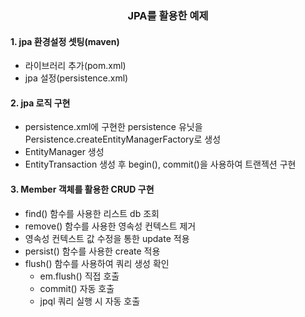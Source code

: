 <h3 align="center">JPA를 활용한 예제</h3>

#### 1. jpa 환경설정 셋팅(maven)
 * 라이브러리 추가(pom.xml)
 * jpa 설정(persistence.xml)

#### 2. jpa 로직 구현
 * persistence.xml에 구현한 persistence 유닛을 Persistence.createEntityManagerFactory로 생성 
 * EntityManager 생성
 * EntityTransaction 생성 후 begin(), commit()을 사용하여 트랜젝션 구현
 
#### 3. Member 객체를 활용한 CRUD 구현
  * find() 함수를 사용한 리스트 db 조회
  * remove() 함수를 사용한 영속성 컨텍스트 제거
  * 영속성 컨텍스트 값 수정을 통한 update 적용
  * persist() 함수를 사용한 create 적용
  * flush() 함수를 사용하여 쿼리 생성 확인
    * em.flush() 직접 호출 
    * commit() 자동 호출
    * jpql 쿼리 실행 시 자동 호출